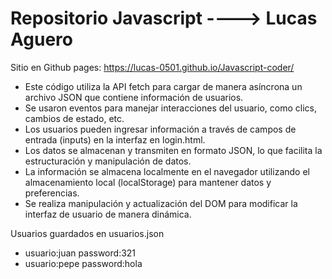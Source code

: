 # Repositorio Javascript ----> Lucas Aguero
Sitio en Github pages: https://lucas-0501.github.io/Javascript-coder/


* Este código utiliza la API fetch para cargar de manera asíncrona un archivo JSON que contiene información de usuarios.
* Se usaron eventos para manejar interacciones del usuario, como clics, cambios de estado, etc.
* Los usuarios pueden ingresar información a través de campos de entrada (inputs) en la interfaz en login.html.
* Los datos se almacenan y transmiten en formato JSON, lo que facilita la estructuración y manipulación de datos.
* La información se almacena localmente en el navegador utilizando el almacenamiento local (localStorage) para mantener datos y preferencias.
* Se realiza manipulación y actualización del DOM para modificar la interfaz de usuario de manera dinámica.

Usuarios guardados en usuarios.json
* usuario:juan password:321
* usuario:pepe password:hola

